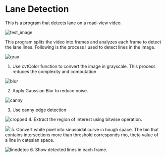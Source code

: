 # Lane Detection

This is a program that detects lane on a road-view video.

![test_image](https://github.com/Rietchie0119/Lane-detection/assets/28763133/bde25778-df6a-4fb0-8988-9f5c13cb7c91)

This program splits the video into frames and analyzes each frame to detect the lane lines. Following is the process I used to detect lines in the image.

![gray](https://github.com/Rietchie0119/Lane-detection/assets/28763133/d98a7dd3-7316-4cf2-aa50-76a5721a98dd)

1. Use cvtColor function to convert the image in grayscale. This process reduces the complexity and computation.

![blur](https://github.com/Rietchie0119/Lane-detection/assets/28763133/91e8e9bc-ade0-47da-ac1d-2adbdb76da37)

2. Apply Gaussian Blur to reduce noise.

![canny](https://github.com/Rietchie0119/Lane-detection/assets/28763133/892c6231-d08e-4936-9449-1ff5996d8d85)

3. Use canny edge detection

![cropped](https://github.com/Rietchie0119/Lane-detection/assets/28763133/4cef3046-c480-456b-ab42-c4beffcc8d35)
4. Extract the region of interest using bitwise operation.

![](https://miro.medium.com/v2/resize:fit:1400/1*Cr73Mte5NNgO16D4moKDQg.png)
5. Convert white pixel into sinusoidal curve in hough space. The bin that contains intersections more than threshold corresponds rho, theta value of a line in catesian space.

![linedetec](https://github.com/Rietchie0119/Lane-detection/assets/28763133/53917dc7-0c2c-4482-b6a4-cab2101db40b)
6. Show detected lines in each frame.

